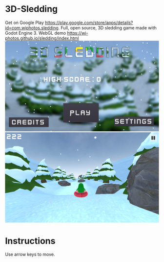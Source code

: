 # 3D-Sledding
Get on Google Play https://play.google.com/store/apps/details?id=com.wiphotos.sledding.
Full, open source, 3D sledding game made with Godot Engine 3.
WebGL demo https://wi-photos.github.io/sledding/index.html
![Alt text](screenshots/screenshot.png?raw=true "Menu")
![Alt text](screenshots/screenshot1.png?raw=true "Gameplay Screenshot")
# Instructions
Use arrow keys to move.
